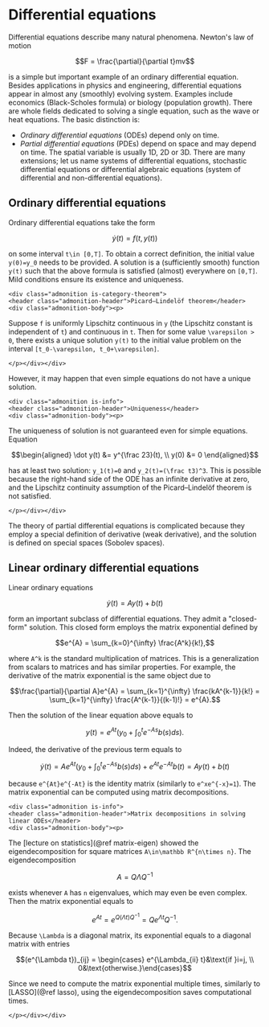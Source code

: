 # Differential equations

Differential equations describe many natural phenomena. Newton's law of motion

```math
F = \frac{\partial}{\partial t}mv
```

is a simple but important example of an ordinary differential equation. Besides applications in physics and engineering, differential equations appear in almost any (smoothly) evolving system. Examples include economics (Black-Scholes formula) or biology (population growth). There are whole fields dedicated to solving a single equation, such as the wave or heat equations. The basic distinction is:
- *Ordinary differential equations* (ODEs) depend only on time.
- *Partial differential equations* (PDEs) depend on space and may depend on time. The spatial variable is usually 1D, 2D or 3D.
There are many extensions; let us name systems of differential equations, stochastic differential equations or differential algebraic equations (system of differential and non-differential equations).

## Ordinary differential equations

Ordinary differential equations take the form

```math
\dot y(t) = f(t, y(t))
```

on some interval ``t\in [0,T]``. To obtain a correct definition, the initial value ``y(0)=y_0`` needs to be provided. A solution is a (sufficiently smooth) function ``y(t)`` such that the above formula is satisfied (almost) everywhere on ``[0,T]``. Mild conditions ensure its existence and uniqueness.

```@raw html
<div class="admonition is-category-theorem">
<header class="admonition-header">Picard–Lindelöf theorem</header>
<div class="admonition-body"><p>
```
Suppose ``f`` is uniformly Lipschitz continuous in ``y`` (the Lipschitz constant is independent of ``t``) and continuous in ``t``. Then for some value ``\varepsilon > 0``, there exists a unique solution ``y(t)`` to the initial value problem on the interval ``[t_0-\varepsilon, t_0+\varepsilon]``.
```@raw html
</p></div></div>
```

However, it may happen that even simple equations do not have a unique solution.

```@raw html
<div class="admonition is-info">
<header class="admonition-header">Uniqueness</header>
<div class="admonition-body"><p>
```
The uniqueness of solution is not guaranteed even for simple equations. Equation
```math
\begin{aligned}
\dot y(t) &= y^{\frac 23}(t), \\
y(0) &= 0
\end{aligned}
```
has at least two solution: ``y_1(t)=0`` and ``y_2(t)=(\frac t3)^3``. This is possible because the right-hand side of the ODE has an infinite derivative at zero, and the Lipschitz continuity assumption of the Picard–Lindelöf theorem is not satisfied.
```@raw html
</p></div></div>
```

The theory of partial differential equations is complicated because they employ a special definition of derivative (weak derivative), and the solution is defined on special spaces (Sobolev spaces).

## Linear ordinary differential equations

Linear ordinary equations
```math
\dot y(t) = Ay(t) + b(t)
```
form an important subclass of differential equations. They admit a "closed-form" solution. This closed form employs the matrix exponential defined by
```math
e^{A} = \sum_{k=0}^{\infty} \frac{A^k}{k!},
```
where ``A^k`` is the standard multiplication of matrices. This is a generalization from scalars to matrices and has similar properties. For example, the derivative of the matrix exponential is the same object due to
```math
\frac{\partial}{\partial A}e^{A} = \sum_{k=1}^{\infty} \frac{kA^{k-1}}{k!} = \sum_{k=1}^{\infty} \frac{A^{k-1}}{(k-1)!} = e^{A}.
```
Then the solution of the linear equation above equals to
```math
y(t) = e^{At}\left(y_0 + \int_0^t e^{-As}b(s)ds\right).
```
Indeed, the derivative of the previous term equals to
```math
\dot y(t) = Ae^{At}\left(y_0 + \int_0^t e^{-As}b(s)ds\right) + e^{At}e^{-At}b(t) = Ay(t) + b(t)
```
because ``e^{At}e^{-At}`` is the identity matrix (similarly to ``e^xe^{-x}=1``). The matrix exponential can be computed using matrix decompositions.


```@raw html
<div class="admonition is-info">
<header class="admonition-header">Matrix decompositions in solving linear ODEs</header>
<div class="admonition-body"><p>
```
The [lecture on statistics](@ref matrix-eigen) showed the eigendecomposition for square matrices ``A\in\mathbb R^{n\times n}``. The eigendecomposition

```math
A = Q\Lambda Q^{-1}
```

exists whenever ``A`` has ``n`` eigenvalues, which may even be even complex. Then the matrix exponential equals to

```math
e^{At} = e^{Q(\Lambda t) Q^{-1}} = Qe^{\Lambda t} Q^{-1}.
```

Because ``\Lambda`` is a diagonal matrix, its exponential equals to a diagonal matrix with entries

```math
(e^{\Lambda t})_{ij} = \begin{cases} e^{\Lambda_{ii} t}&\text{if }i=j, \\ 0&\text{otherwise.}\end{cases}
```

Since we need to compute the matrix exponential multiple times, similarly to [LASSO](@ref lasso), using the eigendecomposition saves computational times.
```@raw html
</p></div></div>
```
